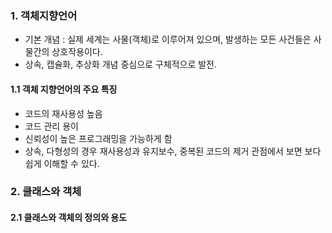 ### 1. 객체지향언어
- 기본 개념 : 실제 세계는 사물(객체)로 이루어져 있으며, 발생하는 모든 사건들은 사물간의 상호작용이다.
- 상속, 캡슐화, 추상화 개념 중심으로 구체적으로 발전.

#### 1.1 객체 지향언어의 주요 특징
- 코드의 재사용성 높음
- 코드 관리 용이
- 신뢰성이 높은 프로그래밍을 가능하게 함
- 상속, 다형성의 경우 재사용성과 유지보수, 중복된 코드의 제거 관점에서 보면 보다 쉽게 이해할 수 있다.

### 2. 클래스와 객체
#### 2.1 클래스와 객체의 정의와 용도
